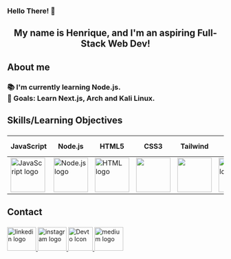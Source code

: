 <h3 align="left">Hello There! 👋</h1>

###

<h2 align="center">My name is Henrique, and I'm an aspiring Full-Stack Web Dev!</h2>

###

<h2 align="left">About me</h2>

###

<h3 align="left">📚 I'm currently learning Node.js.<br>🎯 Goals: Learn Next.js, Arch and Kali Linux.<br></h3>

###

<h2 align="left">Skills/Learning Objectives</h2>

###
| JavaScript |  Node.js | HTML5 | CSS3 | Tailwind | Python | Linux Shell | Nginx |
|-------------|-----------|-------|------|-----------|--------|-------------|--------|
<img src="https://skillicons.dev/icons?i=js" height="80" alt="JavaScript logo"> | <img src="https://skillicons.dev/icons?i=nodejs" height="80" alt="Node.js logo"> | <img src="https://skillicons.dev/icons?i=html" height="80" alt="HTML logo"> | <img src="https://skillicons.dev/icons?i=css" height="80"> | <img src="https://skillicons.dev/icons?i=tailwind" height="80"> | <img src="https://skillicons.dev/icons?i=py" height="80" alt="python logo"> | <img src="https://skillicons.dev/icons?i=linux" height="80" alt="linux logo"> | <img src="https://skillicons.dev/icons?i=nginx" height="80" alt="Nginx logo"> |


###

<h2 align="left">Contact</h2>

###

<div align="left">
  <a href="https://www.linkedin.com/in/queirozz8/" target="_blank">
    <img src="https://raw.githubusercontent.com/maurodesouza/profile-readme-generator/master/src/assets/icons/social/linkedin/default.svg" width="67" height="55" alt="linkedin logo"  />
  </a>
  <a href="https://www.instagram.com/rick.queirozz/" target="_blank">
    <img src="https://raw.githubusercontent.com/maurodesouza/profile-readme-generator/master/src/assets/icons/social/instagram/default.svg" width="67" height="55" alt="instagram logo"  />
  </a>
  <a href="https://dev.to/queirozz" target="_blank">
    <img src="https://skillicons.dev/icons?i=devto" width="57" height="55" alt="Devto Icon">
  </a>
  <a href="https://medium.com/@zeccakut" target="_blank">
    <img src="https://raw.githubusercontent.com/maurodesouza/profile-readme-generator/master/src/assets/icons/social/medium/default.svg" width="67" height="55" alt="medium logo"  />
  </a>
</div>

###
